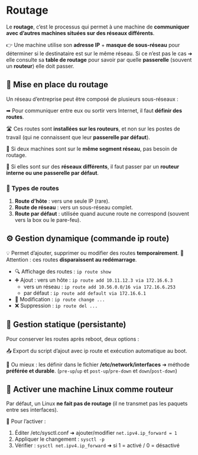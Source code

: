 # Routage

Le **routage**, c’est le processus qui permet à une machine de **communiquer avec d’autres machines situées sur des réseaux différents**.

👉 Une machine utilise son **adresse IP** + **masque de sous-réseau** pour déterminer si le destinataire est sur le même réseau. Si ce n’est pas le cas ➜ elle consulte sa **table de routage** pour savoir par quelle **passerelle** (souvent un **routeur**) elle doit passer.



## 📡 **Mise en place du routage**

Un réseau d’entreprise peut être composé de plusieurs sous-réseaux :

➡ Pour communiquer entre eux ou sortir vers Internet, il faut **définir des routes**.

🛣 Ces routes sont **installées sur les routeurs**, et non sur les postes de travail (qui ne connaissent que leur **passerelle par défaut**).

🔁 Si deux machines sont sur le **même segment réseau**, pas besoin de routage.

🚪 Si elles sont sur des **réseaux différents**, il faut passer par un **routeur interne ou une passerelle par défaut**.



### 📑 **Types de routes**

1.  **Route d’hôte** : vers une seule IP (rare).
2.  **Route de réseau** : vers un sous-réseau complet.
3.  **Route par défaut** : utilisée quand aucune route ne correspond (souvent vers la box ou le pare-feu).



## ⚙️ **Gestion dynamique (commande ip route)**

💡 Permet d’ajouter, supprimer ou modifier des routes **temporairement**. 📌 Attention : ces routes **disparaissent au redémarrage**.

- 🔍 Affichage des routes : `ip route show`
- ➕ Ajout : vers un hôte : `ip route add 10.11.12.3 via 172.16.6.3`
  - vers un réseau : `ip route add 10.56.0.0/16 via 172.16.6.253`
  - par défaut : `ip route add default via 172.16.6.1  `
- 🔁 Modification : `ip route change ...`
- ❌ Suppression : `ip route del ...`



## 💾 **Gestion statique (persistante)**

Pour conserver les routes après reboot, deux options :

📤 Export du script d’ajout avec ip route et exécution automatique au boot.

📂 Ou mieux : les définir dans le fichier **/etc/network/interfaces** ➜ méthode **préférée et durable**. (`pre-up`/`up` et `post-up`/`pre-down` et `down`/`post-down`)



## 🚦 **Activer une machine Linux comme routeur**

Par défaut, un Linux **ne fait pas de routage** (il ne transmet pas les paquets entre ses interfaces).

🔧 Pour l’activer :

1.  Éditer /etc/sysctl.conf ➜ ajouter/modifier `net.ipv4.ip_forward = 1`
2.  Appliquer le changement : `sysctl -p`
3.  Vérifier : `sysctl net.ipv4.ip_forward` ➜ si 1 = activé / 0 = désactivé



